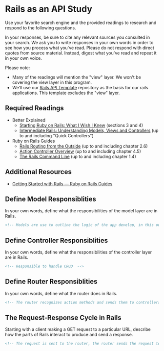 # Rails as an API Study

Use your favorite search engine and the provided readings to research and
respond to the following questions.

In your responses, be sure to cite any relevant sources you consulted in your
search. We ask you to write responses in your own words in order to see how you
process what you've read. Please do not respond with direct quotes from source
material. Instead, digest what you've read and repeat it in your own voice.

Please note:

-   Many of the readings will mention the "view" layer. We won't be covering the
    view layer in this program.
-   We'll use our [Rails API Template](https://github.com/ga-wdi-boston/rails-api-template)
    repository as the basis for our rails applications.
    This template excludes the "view" layer.

## Required Readings

-   Better Explained
    -   [Starting Ruby on Rails: What I Wish I Knew](http://betterexplained.com/articles/starting-ruby-on-rails-what-i-wish-i-knew/)
        (sections 3 and 4)
    -   [Intermediate Rails: Understanding Models, Views and Controllers](http://betterexplained.com/articles/intermediate-rails-understanding-models-views-and-controllers/)
        (up to and including "Quick Controllers")
-   Ruby on Rails Guides
    -   [Rails Routing from the Outside](http://guides.rubyonrails.org/routing.html)
        (up to and including chapter 2.6)
    -   [Action Controller Overview](http://guides.rubyonrails.org/action_controller_overview.html)
        (up to and including chapter 4.5)
    -   [The Rails Command Line](http://guides.rubyonrails.org/command_line.html)
        (up to and including chapter 1.4)

## Additional Resources

-   [Getting Started with Rails — Ruby on Rails Guides](http://guides.rubyonrails.org/getting_started.html)

## Define Model Responsiblities

In your own words, define what the responsibilities of the model layer are in
Rails.

```md
<!-- Models are use to outline the logic of the app develop, in this outline validations of data are included as well as relationships between databases. -->
```

## Define Controller Responsiblities

In your own words, define what the responsibilities of the controller layer are
in Rails.

```md
<!-- Responsible to handle CRUD  -->
```

## Define Router Responsiblities

In your own words, define what the router does in Rails.

```md
<!-- The router recognizes action methods and sends them to controllers. -->
```

## The Request-Response Cycle in Rails

Starting with a client making a GET request to a particular URL, describe how
the parts of Rails interact to produce and send a response.

```md
<!-- The request is sent to the router, the router sends the request to the controller, the controller to the model, and the model to the database; then the database sends data to the model, the model sends the data in form of an object to the controller and the controller sends a response. -->
```
